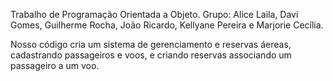 Trabalho de Programação Orientada a Objeto. 
Grupo: Alice Laila, Davi Gomes, Guilherme Rocha, João Ricardo, Kellyane Pereira e Marjorie Cecília. 

Nosso código cria um sistema de gerenciamento e reservas áereas, cadastrando passageiros e voos, e criando reservas associando um passageiro a um voo.
